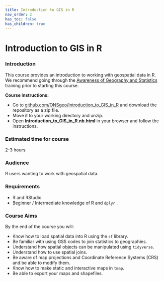 ```yaml
---
title: Introduction to GIS in R 
nav_order: 2
has_toc: false
has_children: true
---
```

  
  
# Introduction to GIS in R
  
### Introduction
This course provides an introduction to working with geospatial data in R. 
We recommend going through the [Awareness of Geography and Statistics](https://onsgeo.github.io/training/docs/awareness_of_geog_and_stats/intro.html) training prior to starting this course.

**Course Instructions:**

* Go to [github.com/ONSgeo/Introduction_to_GIS_in_R](https://github.com/ONSgeo/Introduction_to_GIS_in_R) and download the repository as a zip file. 
* Move it to your working directory and unzip.
* Open **Introduction_to_GIS_in_R.nb.html** in your browser and follow the instructions.

### Estimated time for course
2-3 hours

### Audience
R users wanting to work with geospatial data.

### Requirements
* R and RStudio
* Beginner / Intermediate knowledge of R and `dplyr` .

### Course Aims

By the end of the course you will:
  
* Know how to load spatial data into R using the `sf` library.
* Be familiar with using GSS codes to join statistics to geographies.
* Understand how spatial objects can be manipulated using `tidyverse`.
* Understand how to use spatial joins.
* Be aware of map projections and Coordinate Reference Systems (CRS) and be able to modify them.
* Know how to make static and interactive maps in `tmap`.
* Be able to export your maps and shapefiles.